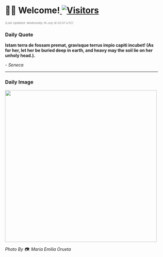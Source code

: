 <h1>👋🏽 Welcome!<a href="https://github.com/OmitNomis/"> <img src="https://visitor-badge.laobi.icu/badge?page_id=OmitNomis" alt="Visitors"></a></h1>

<i><p style="font-size: 0.6rem; color:gray">(Last Updated: Wednesday 16 July at 02:07 UTC)</p></i>

<h3> Daily Quote </h3>
<b><p>Istam terra de fossam premat, gravisque terrus impio capiti incubet! (As for her, let her be buried deep in earth, and heavy may the soil lie on her unholy head.).</p></b>
<i><caption style="font-size: 0.8rem; color:gray;">- Seneca</caption></i>


<hr>

<h3>Daily Image</h3>
<a href="https://images.pexels.com/photos/33009544/pexels-photo-33009544.jpeg" target="_blank"><img style="height:500px;" src="https://images.pexels.com/photos/33009544/pexels-photo-33009544.jpeg"/></a>

<i><caption style="font-size: 0.8rem; color:gray;"> Photo By 📷: María Emilia Orueta</caption></i>
